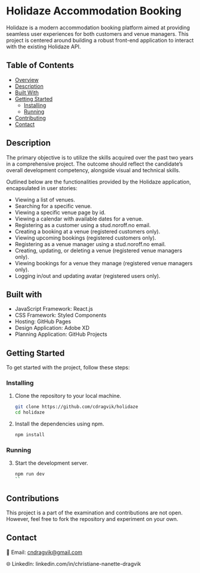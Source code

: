 # Holidaze Accommodation Booking
Holidaze is a modern accommodation booking platform aimed at providing seamless user experiences for both customers and venue managers. This project is centered around building a robust front-end application to interact with the existing Holidaze API.

## Table of Contents
- [Overview](#overview)
- [Description](#description)
- [Built With](#built-with)
- [Getting Started](#getting-started)
  - [Installing](#installing)
  - [Running](#running)
- [Contributing](#contributing)
- [Contact](#contact)

## Description
The primary objective is to utilize the skills acquired over the past two years in a comprehensive project. The outcome should reflect the candidate’s overall development competency, alongside visual and technical skills.

Outlined below are the functionalities provided by the Holidaze application, encapsulated in user stories:

- Viewing a list of venues.
- Searching for a specific venue.
- Viewing a specific venue page by id.
- Viewing a calendar with available dates for a venue.
- Registering as a customer using a stud.noroff.no email.
- Creating a booking at a venue (registered customers only).
- Viewing upcoming bookings (registered customers only).
- Registering as a venue manager using a stud.noroff.no email.
- Creating, updating, or deleting a venue (registered venue managers only).
- Viewing bookings for a venue they manage (registered venue managers only).
- Logging in/out and updating avatar (registered users only).

## Built with
- JavaScript Framework: React.js
- CSS Framework: Styled Components
- Hosting: GitHub Pages
- Design Application: Adobe XD
- Planning Application: GitHub Projects

## Getting Started
To get started with the project, follow these steps:

### Installing 
1. Clone the repository to your local machine.
    ```bash
    git clone https://github.com/cdragvik/holidaze
    cd holidaze
    ```

2. Install the dependencies using npm.
    ```bash
    npm install
    ```

### Running

3. Start the development server.
    ```bash
    npm run dev
    ``

## Contributions
This project is a part of the examination and contributions are not open. However, feel free to fork the repository and experiment on your own.


## Contact
📧 Email: cndragvik@gmail.com

🌐 LinkedIn: linkedin.com/in/christiane-nanette-dragvik

